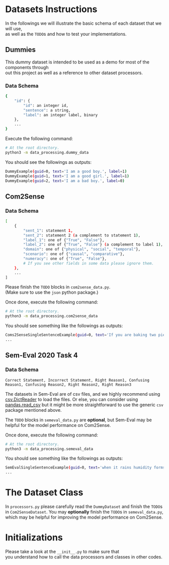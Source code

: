 # Datasets Instructions

In the followings we will illustrate the basic schema of each dataset that we will use,  
as well as the `TODO`s and how to test your implementations.


## Dummies

This dummy dataset is intended to be used as a demo for most of the components through  
out this project as well as a reference to other dataset processors.

### Data Schema

```bash
{
    "id": {
        "id": an integer id,
        "sentence": a string,
        "label": an integer label, binary
    },
    ...
}
```

Execute the following command:
```bash
# At the root directory.
python3 -m data_processing.dummy_data
```
You should see the followings as outputs:
```bash
DummyExample(guid=0, text='I am a good boy.', label=1)
DummyExample(guid=1, text='I am a good girl.', label=1)
DummyExample(guid=2, text='I am a bad boy.', label=0)
```


## Com2Sense

### Data Schema

```bash
[
    {
        "sent_1": statement 1,
        "sent_2": statement 2 (a complement to statement 1),
        "label_1": one of {"True", "False"},                            # could be missing for test set
        "label_2": one of {"True", "False"} (a complement to label 1),  # could be missing for test set
        "domain": one of {"physical", "social", "temporal"},
        "scenario": one of {"causal", "comparative"},
        "numeracy": one of {"True", "False"},
        # If you see other fields in some data please ignore them.
    },
    ...
]
```

Please finish the `TODO` blocks in `com2sense_data.py`.  
(Make sure to use the `json` python package.)

Once done, execute the following command:
```bash
# At the root directory.
python3 -m data_processing.com2sense_data
```
You should see something like the followings as outputs:
```bash
Coms2SenseSingleSentenceExample(guid=0, text='If you are baking two pies, you should double your recipe.', label=1, domain='physical', scenario='causal', numeracy=True)
...
```

## Sem-Eval 2020 Task 4

### Data Schema

```csv
Correct Statement, Incorrect Statement, Right Reason1, Confusing Reason1, Confusing Reason2, Right Reason2, Right Reason3
```

The datasets in Sem-Eval are of csv files, and we highly recommend using [csv.DictReader](https://docs.python.org/3/library/csv.html) to load the files.
Or else, you can consider using [pandas.read\_csv](https://pandas.pydata.org/docs/reference/api/pandas.read_csv.html) but it might be more straightforward to use the generic `csv` package mentioned above.

The `TODO` blocks in `semeval_data.py` are **optional**, but Sem-Eval may be helpful for the model performance on Com2Sense.

Once done, execute the following command:
```bash
# At the root directory.
python3 -m data_processing.semeval_data
```
You should see something like the followings as outputs:
```bash
SemEvalSingleSentenceExample(guid=0, text='when it rains humidity forms', label=1, right_reason1='hotness will evaporate water', right_reason2='Laundry will not be dry because of the humidity.', right_reason3='Water makes humidity, not temperature.', confusing_reason1='Humidity is a measure of moisture in the atmosphere.', confusing_reason2='Laundry will not be dry because of the humidity.')
...
```


# The Dataset Class

In `processors.py` please carefully read the `DummyDataset` and finish the 
`TODO`s in `Com2SenseDataset`. You may **optionally** finish the `TODO`s in `semeval_data.py`, which may be helpful for improving the model performance on Com2Sense. 


# Initializations

Please take a look at the `__init__.py` to make sure that  
you understand how to call the data processors and classes in other codes.
